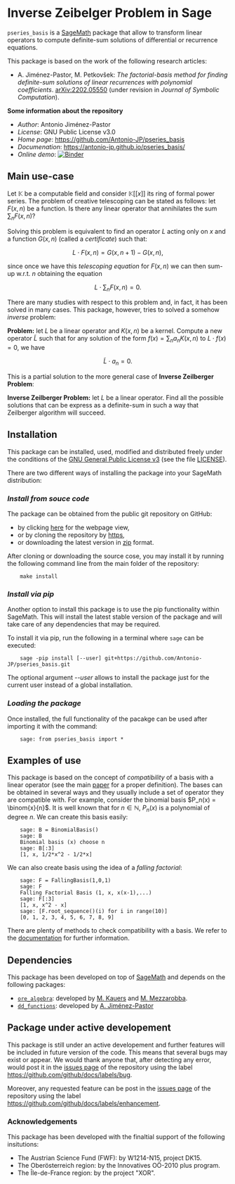 
# **Inverse Zeibelger Problem in Sage** 

``pseries_basis`` is a [SageMath](https://www.sagemath.org) package that allow to transform linear operators to compute definite-sum solutions of differential or recurrence equations.

This package is based on the work of the following research articles:
* A. Jiménez-Pastor, M. Petkovšek: _The factorial-basis method for finding definite-sum solutions of linear recurrences with polynomial coefficients_. [arXiv:2202.05550](https://arxiv.org/abs/2202.05550) (under revision in _Journal of Symbolic Computation_).

**Some information about the repository**
- _Author_: Antonio Jiménez-Pastor
- _License_: GNU Public License v3.0
- _Home page_: https://github.com/Antonio-JP/pseries_basis
- _Documenation_: https://antonio-jp.github.io/pseries_basis/
- _Online demo_: [![Binder](https://mybinder.org/badge_logo.svg)](https://mybinder.org/v2/gh/Antonio-JP/pseries_basis/master?labpath=notebooks%2Fpaper_examples.ipynb)

## **Main use-case**

Let $\mathbb{K}$ be a computable field and consider $\mathbb{K}[[x]]$ its ring of formal power series. The problem of creative telescoping can be stated as follows: let $F(x,n)$ be a function. Is there any linear operator that annihilates the sum $\sum_n F(x,n)$?

Solving this problem is equivalent to find an operator $L$ acting only on $x$ and a function $G(x,n)$ (called a _certificate_) such that:

$$L \cdot F(x,n) = G(x, n+1) - G(x,n),$$

since once we have this _telescoping equation_ for $F(x,n)$ we can then sum-up w.r.t. $n$ obtaining the equation

$$L \cdot \sum_n F(x,n) = 0.$$

There are many studies with respect to this problem and, in fact, it has been solved in many cases. This package, however, tries to solved a somehow _inverse_ problem:

**Problem:** let $L$ be a linear operator and $K(x,n)$ be a kernel. Compute a new operator $\tilde{L}$ such that for any solution of the form $f(x) = \sum_n a_nK(x,n)$ to $L \cdot f(x) = 0$, we have 

$$\tilde{L} \cdot a_n = 0.$$

This is a partial solution to the more general case of **Inverse Zeilberger Problem**:

**Inverse Zeilberger Problem:** let $L$ be a linear operator. Find all the possible solutions that can be express as a definite-sum in such a way that Zeilberger algorithm will succeed. 

## **Installation**

This package can be installed, used, modified and distributed freely under the conditions of the 
[GNU General Public License v3](https://www.gnu.org/licenses/gpl-3.0.html) (see the file [LICENSE](https://github.com/Antonio-JP/pseries_basis/blob/master/LICENSE)).

There are two different ways of installing the package into your SageMath distribution:

### _Install from souce code_

The package can be obtained from the public git repository on GitHub:
* by clicking [here](https://github.com/Antonio-JP/pseries_basis) for the webpage view,
* or by cloning the repository by [https](https://github.com/Antonio-JP/pseries_basis.git),
* or downloading the latest version in [zip](https://github.com/Antonio-JP/pseries_basis/archive/master.zip) format.

After cloning or downloading the source cose, you may install it by running the following command line from the main folder of the repository:
```
    make install
```

### _Install via pip_

Another option to install this package is to use the pip functionality within SageMath. This will install the latest stable version of the package and will take care of any dependencies that may be required.

To install it via pip, run the following in a terminal where ``sage`` can be executed:
```
    sage -pip install [--user] git+https://github.com/Antonio-JP/pseries_basis.git
```

The optional argument _--user_ allows to install the package just for the current user instead of a global installation.

### _Loading the package_

Once installed, the full functionality of the pacakge can be used after importing it with the command:

```Sage
    sage: from pseries_basis import *
```

## **Examples of use**

This package is based on the concept of _compatibility_ of a basis with a linear operator (see the main [paper](https://arxiv.org/abs/2202.05550) for a proper definition). The bases can be obtained in several ways and they usually include a set of operator they are compatible with. For example, consider the binomial basis $P_n(x) = \binom{x}{n}$. It is well known that for $n\in\mathbb{N}$, $P_n(x)$ is a polynomial of degree $n$. We can create this basis easily:

```Sage
    sage: B = BinomialBasis()
    sage: B
    Binomial basis (x) choose n
    sage: B[:3]
    [1, x, 1/2*x^2 - 1/2*x]
```

We can also create basis using the idea of a _falling factorial_:

```Sage
    sage: F = FallingBasis(1,0,1)
    sage: F
    Falling Factorial Basis (1, x, x(x-1),...)
    sage: F[:3]
    [1, x, x^2 - x]
    sage: [F.root_sequence()(i) for i in range(10)]
    [0, 1, 2, 3, 4, 5, 6, 7, 8, 9]
```

There are plenty of methods to check compatibility with a basis. We refer to the [documentation](https://antonio-jp.github.io/pseries_basis/) for further information.

## **Dependencies**

This package has been developed on top of [SageMath](https://www.sagemath.org/) and depends on the following packages:
* [``ore_algebra``](https://github.com/mkauers/ore_algebra): developed by [M. Kauers](http://www.kauers.de/) and [M. Mezzarobba](http://marc.mezzarobba.net/).
* [``dd_functions``](https://github.com/Antonio-JP/dd_functions): developed by [A. Jiménez-Pastor](https://scholar.google.com/citations?user=1gq-jy4AAAAJ&hl=es)

## **Package under active developement**

This package is still under an active developement and further features will be included in future version of the code. This means that several bugs may exist or appear. We would thank anyone that, after detecting any error, would post it in the [issues page](https://github.com/Antonio-JP/pseries_basis/issues) of the repository using the label https://github.com/github/docs/labels/bug.

Moreover, any requested feature can be post in the [issues page](https://github.com/Antonio-JP/pseries_basis/issues) of the repository using the label https://github.com/github/docs/labels/enhancement.

### **Acknowledgements**

This package has been developed with the finaltial support of the following insitutions:
* The Austrian Science Fund (FWF): by W1214-N15, project DK15.
* The Oberösterreich region: by the Innovatives OÖ-2010 plus program.
* The Île-de-France region: by the project "XOR".
